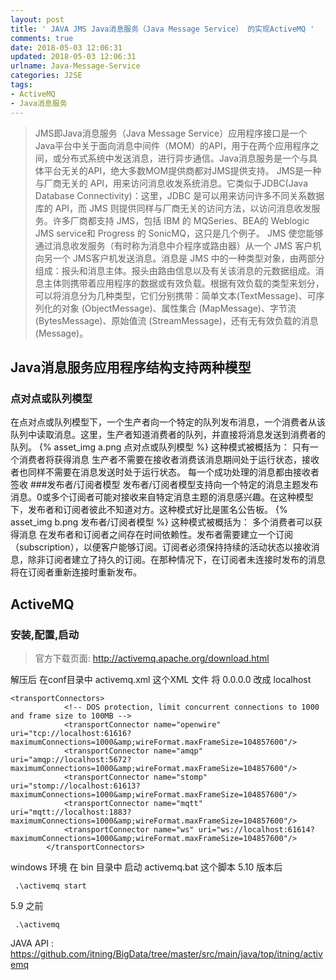 ```yaml
---
layout: post
title: ' JAVA JMS Java消息服务（Java Message Service） 的实现ActiveMQ '
comments: true
date: 2018-05-03 12:06:31
updated: 2018-05-03 12:06:31
urlname: Java-Message-Service
categories: J2SE
tags:
- ActiveMQ
- Java消息服务
---
```

> JMS即Java消息服务（Java Message Service）应用程序接口是一个Java平台中关于面向消息中间件（MOM）的API，用于在两个应用程序之间，或分布式系统中发送消息，进行异步通信。Java消息服务是一个与具体平台无关的API，绝大多数MOM提供商都对JMS提供支持。
	JMS是一种与厂商无关的 API，用来访问消息收发系统消息。它类似于JDBC(Java Database Connectivity)：这里，JDBC 是可以用来访问许多不同关系数据库的 API，而 JMS 则提供同样与厂商无关的访问方法，以访问消息收发服务。许多厂商都支持 JMS，包括 IBM 的 MQSeries、BEA的 Weblogic JMS service和 Progress 的 SonicMQ，这只是几个例子。 JMS 使您能够通过消息收发服务（有时称为消息中介程序或路由器）从一个 JMS 客户机向另一个 JMS客户机发送消息。消息是 JMS 中的一种类型对象，由两部分组成：报头和消息主体。报头由路由信息以及有关该消息的元数据组成。消息主体则携带着应用程序的数据或有效负载。根据有效负载的类型来划分，可以将消息分为几种类型，它们分别携带：简单文本(TextMessage)、可序列化的对象 (ObjectMessage)、属性集合 (MapMessage)、字节流 (BytesMessage)、原始值流 (StreamMessage)，还有无有效负载的消息 (Message)。

## Java消息服务应用程序结构支持两种模型
### 点对点或队列模型
在点对点或队列模型下，一个生产者向一个特定的队列发布消息，一个消费者从该队列中读取消息。这里，生产者知道消费者的队列，并直接将消息发送到消费者的队列。
{% asset_img a.png 点对点或队列模型 %}
这种模式被概括为：
只有一个消费者将获得消息
生产者不需要在接收者消费该消息期间处于运行状态，接收者也同样不需要在消息发送时处于运行状态。
每一个成功处理的消息都由接收者签收
###发布者/订阅者模型
发布者/订阅者模型支持向一个特定的消息主题发布消息。0或多个订阅者可能对接收来自特定消息主题的消息感兴趣。在这种模型下，发布者和订阅者彼此不知道对方。这种模式好比是匿名公告板。
{% asset_img b.png 发布者/订阅者模型 %}
 这种模式被概括为：
多个消费者可以获得消息
在发布者和订阅者之间存在时间依赖性。发布者需要建立一个订阅（subscription），以便客户能够订阅。订阅者必须保持持续的活动状态以接收消息，除非订阅者建立了持久的订阅。在那种情况下，在订阅者未连接时发布的消息将在订阅者重新连接时重新发布。

## ActiveMQ
### 安装,配置,启动

> 官方下载页面: http://activemq.apache.org/download.html

解压后 在conf目录中 activemq.xml 这个XML 文件
将 0.0.0.0 改成 localhost
```
<transportConnectors>
            <!-- DOS protection, limit concurrent connections to 1000 and frame size to 100MB -->
            <transportConnector name="openwire" uri="tcp://localhost:61616?maximumConnections=1000&amp;wireFormat.maxFrameSize=104857600"/>
            <transportConnector name="amqp" uri="amqp://localhost:5672?maximumConnections=1000&amp;wireFormat.maxFrameSize=104857600"/>
            <transportConnector name="stomp" uri="stomp://localhost:61613?maximumConnections=1000&amp;wireFormat.maxFrameSize=104857600"/>
            <transportConnector name="mqtt" uri="mqtt://localhost:1883?maximumConnections=1000&amp;wireFormat.maxFrameSize=104857600"/>
            <transportConnector name="ws" uri="ws://localhost:61614?maximumConnections=1000&amp;wireFormat.maxFrameSize=104857600"/>
        </transportConnectors>
```
windows 环境 在 bin 目录中 启动 activemq.bat 这个脚本
 5.10 版本后
```
 .\activemq start
```
 5.9 之前

```
 .\activemq
```

JAVA API : https://github.com/itning/BigData/tree/master/src/main/java/top/itning/activemq
